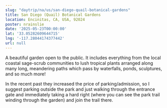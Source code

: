 ```yaml
---
slug: "daytrip/na/us/san-diego-quail-botanical-gardens"
title: San Diego (Quail) Botanical Gardens
location: Encinitas, CA, USA, 92024
poster: nrainslie
date: '2025-05-23T00:00:00'
lat: '33.05282609644715'
lng: '-117.28044174377442'
url: null
---
```


A beautiful garden open to the public. It includes everything from the local coastal sage-scrub communities to lush tropical plants arranged along many long, meandering paths which pass by waterfalls, ponds, sculptures, and so much more!

In the recent past they increased the price of parking/admission, so I suggest parking outside the park and just walking through the entrance gate and immediately taking a hard right (where you can see the park trail winding through the garden) and join the trail there.
